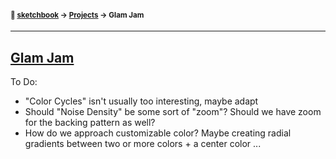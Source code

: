 #### <sup>:notebook: [sketchbook](https://github.com/flatpickles/sketchbook) → [Projects](../) → Glam Jam</sup>

---

## [Glam Jam](http://flatpickles.com/sketchbook/#glam-jam)

To Do:

- "Color Cycles" isn't usually too interesting, maybe adapt
- Should "Noise Density" be some sort of "zoom"? Should we have zoom for the backing pattern as well?
- How do we approach customizable color? Maybe creating radial gradients between two or more colors + a center color ...
